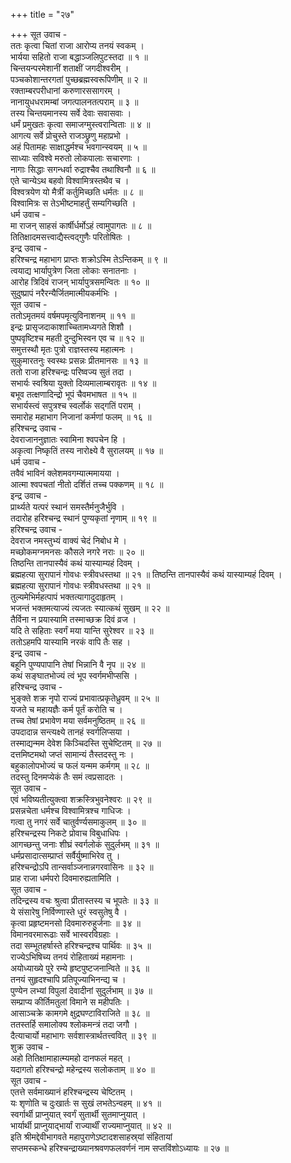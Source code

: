 +++
title = "२७"

+++
सूत उवाच -  
ततः कृत्वा चितां राजा आरोप्य तनयं स्वकम् ।  
भार्यया सहितो राजा बद्धाञ्जलिपुटस्तदा ॥ १ ॥  
चिन्तयन्परमेशानीं शताक्षीं जगदीश्वरीम् ।  
पञ्चकोशान्तरगतां पुच्छब्रह्मस्वरूपिणीम् ॥ २ ॥  
रक्ताम्बरपरीधानां करुणारससागरम् ।  
नानायुधधरामम्बां जगत्पालनतत्पराम् ॥ ३ ॥  
तस्य चिन्तयमानस्य सर्वे देवाः सवासवाः ।  
धर्मं प्रमुखतः कृत्वा समाजग्मुस्त्वरान्विताः ॥ ४ ॥  
आगत्य सर्वे प्रोचुस्ते राजञ्छ्रुणु महाप्रभो ।  
अहं पितामहः साक्षाद्धर्मश्च भवगान्स्वयम् ॥ ५ ॥  
साध्याः सविश्वे मरुतो लोकपालाः सचारणाः ।  
नागाः सिद्धाः सगन्धर्वा रुद्राश्चैव तथाश्विनौ ॥ ६ ॥  
एते चान्येऽथ बहवो विश्वामित्रस्तथैव च ।  
विश्वत्रयेण यो मैत्रीं कर्तुमिच्छति धर्मतः ॥ ८ ॥  
विश्वामित्रः स तेऽभीष्टमाहर्तुं सम्यगिच्छति ।  
धर्म उवाच -  
मा राजन् साहसं कार्षीर्धर्मोऽहं त्वामुपागतः ॥ ८ ॥  
तितिक्षादमसत्त्वाद्यैस्त्वद्‌गुणैः परितोषितः ।  
इन्द्र उवाच -  
हरिश्चन्द्र महाभाग प्राप्तः शक्रोऽस्मि तेऽन्तिकम् ॥ ९ ॥  
त्वयाद्य भार्यापुत्रेण जिता लोकाः सनातनाः ।  
आरोह त्रिदिवं राजन् भार्यापुत्रसमन्वितः ॥ १० ॥  
सुदुष्प्रापं नरैरन्यैर्जितमात्मीयकर्मभिः ।  
सूत उवाच -  
ततोऽमृतमयं वर्षमपमृत्युविनाशनम् ॥ ११ ॥  
इन्द्रः प्रासृजदाकाशाच्चितामध्यगते शिशौ ।  
पुष्पवृष्टिश्च महती दुन्दुभिस्वन एव च ॥ १२ ॥  
समुत्तस्थौ मृतः पुत्रो राज्ञस्तस्य महात्मनः ।  
सुकुमारतनुः स्वस्थः प्रसन्नः प्रीतमानसः ॥ १३ ॥  
ततो राजा हरिश्चन्द्रः परिष्वज्य सुतं तदा ।  
सभार्यः स्वश्रिया युक्तो दिव्यमालाम्बरावृतः ॥ १४ ॥  
बभूव तत्क्षणादिन्द्रो भूपं चैवमभाषत ॥ १५ ॥  
सभार्यस्त्वं सपुत्रश्च स्वर्लोकं सद्‌गतिं पराम् ।  
समारोह महाभाग निजानां कर्मणां फलम् ॥ १६ ॥  
हरिश्चन्द्र उवाच -  
देवराजाननुज्ञातः स्वामिना श्वपचेन हि ।  
अकृत्वा निष्कृतिं तस्य नारोक्ष्ये वै सुरालयम् ॥ १७ ॥  
धर्म उवाच -  
तवैवं भाविनं क्लेशमवगम्यात्ममायया ।  
आत्मा श्वपचतां नीतो दर्शितं तच्च पक्कणम् ॥ १८ ॥  
इन्द्र उवाच -  
प्रार्थ्यते यत्परं स्थानं समस्तैर्मनुजैर्भुवि ।  
तदारोह हरिश्चन्द्र स्थानं पुण्यकृतां नृणाम् ॥ १९ ॥  
हरिश्चन्द्र उवाच -  
देवराज नमस्तुभ्यं वाक्यं चेदं निबोध मे ।  
मच्छोकमग्नमनसः कौसले नगरे नराः ॥ २० ॥  
तिष्ठन्ति तानपास्यैवं कथं यास्याम्यहं दिवम् ।  
ब्रह्महत्या सुरापानं गोवधः स्त्रीवधस्तथा ॥ २१ ॥
तिष्ठन्ति तानपास्यैवं कथं यास्याम्यहं दिवम् ।  
ब्रह्महत्या सुरापानं गोवधः स्त्रीवधस्तथा ॥ २१ ॥  
तुल्यमेभिर्महत्पापं भक्तत्यागादुदाहृतम् ।  
भजन्तं भक्तमत्याज्यं त्यजतः स्यात्कथं सुखम् ॥ २२ ॥  
तैर्विना न प्रयास्यामि तस्माच्छक्र दिवं व्रज ।  
यदि ते सहिताः स्वर्गं मया यान्ति सुरेश्वर ॥ २३ ॥  
ततोऽहमपि यास्यामि नरकं वापि तैः सह ।  
इन्द्र उवाच -  
बहूनि पुण्यपापानि तेषां भिन्नानि वै नृप ॥ २४ ॥  
कथं सङ्घातभोज्यं त्वं भूप स्वर्गमभीप्ससि ।  
हरिश्चन्द्र उवाच -  
भुङ्क्ते शक्र नृपो राज्यं प्रभावात्प्रकृतेध्रुवम् ॥ २५ ॥  
यजते च महायज्ञैः कर्म पूर्तं करोति च ।  
तच्च तेषां प्रभावेण मया सर्वमनुष्ठितम् ॥ २६ ॥  
उपदादान्न सन्त्यक्ष्ये तानहं स्वर्गलिप्सया ।  
तस्माद्यन्मम देवेश किञ्चिदस्ति सुचेष्टितम् ॥ २७ ॥  
दत्तमिष्टमथो जप्तं सामान्यं तैस्तदस्तु नः ।  
बहुकालोपभोज्यं च फलं यन्मम कर्मगम् ॥ २८ ॥  
तदस्तु दिनमप्येकं तैः समं त्वप्रसादतः ।  
सूत उवाच -  
एवं भविष्यतीत्युक्त्वा शक्रस्त्रिभुवनेश्वरः ॥ २९ ॥  
प्रसन्नचेता धर्मश्च विश्वामित्रश्च गाधिजः ।  
गत्वा तु नगरं सर्वे चातुर्वर्ण्यसमाकुलम् ॥ ३० ॥  
हरिश्चन्द्रस्य निकटे प्रोवाच विबुधाधिपः ।  
आगच्छन्तु जनाः शीघ्रं स्वर्गलोकं सुदुर्लभम् ॥ ३१ ॥  
धर्मप्रसादात्सम्प्राप्तं सर्वैर्युष्माभिरेव तु ।  
हरिश्चन्द्रोऽपि तान्सर्वाञ्जनान्नगरवासिनः ॥ ३२ ॥  
प्राह राजा धर्मपरो दिवमारुह्यतामिति ।  
सूत उवाच -  
तदिन्द्रस्य वचः श्रुत्वा प्रीतास्तस्य च भूपतेः ॥ ३३ ॥  
ये संसारेषु निर्विण्णास्ते धुरं स्वसुतेषु वै ।  
कृत्वा प्रहृष्टमनसो दिवमारुरुहुर्जनाः ॥ ३४ ॥  
विमानवरमारूढाः सर्वे भास्वरविग्रहाः ।  
तदा सम्भूतहर्षास्ते हरिश्चन्द्रश्च पार्थिवः ॥ ३५ ॥  
राज्येऽभिषिच्य तनयं रोहिताख्यं महामनाः ।  
अयोध्याख्ये पुरे रम्ये हृष्टपुष्टजनान्विते ॥ ३६ ॥  
तनयं सुहृदश्चापि प्रतिपूज्याभिनन्द्य च ।  
पुण्येन लभ्यां विपुलां देवादीनां सुदुर्लभाम् ॥ ३७ ॥  
सम्प्राप्य कीर्तिमतुलां विमाने स महीपतिः ।  
आसाञ्चक्रे कामगमे क्षुद्रघण्टाविराजिते ॥ ३८ ॥  
ततस्तर्हि समालोक्य श्लोकमन्त्रं तदा जगौ ।  
दैत्याचार्यो महाभागः सर्वशास्त्रार्थतत्त्ववित् ॥ ३९ ॥  
शुक्र उवाच -  
अहो तितिक्षामाहात्म्यमहो दानफलं महत् ।  
यदागतो हरिश्चन्द्रो महेन्द्रस्य सलोकताम् ॥ ४० ॥  
सूत उवाच -  
एतत्ते सर्वमाख्यानं हरिश्चन्द्रस्य चेष्टितम् ।  
यः शृणोति च दुःखार्तः स सुखं लभतेऽन्वहम् ॥ ४१ ॥  
स्वर्गार्थी प्राप्नुयात् स्वर्गं सुतार्थी सुतमाप्नुयात् ।  
भार्यार्थी प्राप्नुयाद्‌भार्यां राज्यार्थीं राज्यमाप्नुयात् ॥ ४२ ॥  
इति श्रीमद्देवीभागवते महापुराणेऽष्टादशसाहस्र्यां संहितायां  
सप्तमस्कन्धे हरिश्चन्द्राख्यानश्रवणफलवर्णनं नाम सप्तविंशोऽध्यायः ॥ २७ ॥
